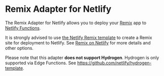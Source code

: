 # Remix Adapter for Netlify

The Remix Adapter for Netlify allows you to deploy your [Remix](https://remix.run) app to
[Netlify Functions](https://docs.netlify.com/functions/overview/).

It is strongly advised to use [the Netlify Remix template](https://github.com/netlify/remix-template) to create a Remix
site for deployment to Netlify. See [Remix on Netlify](https://docs.netlify.com/frameworks/remix/) for more details and
other options.

Please note that this adapter **does not support Hydrogen**. Hydrogen is only supported via Edge Functions. See
<https://github.com/netlify/hydrogen-template>.
